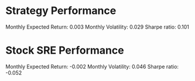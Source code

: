 # Strategy Performance
Monthly Expected Return: 0.003
Monthly Volatility: 0.029
Sharpe ratio: 0.101
# Stock SRE Performance
Monthly Expected Return: -0.002
Monthly Volatility: 0.046
Sharpe ratio: -0.052
